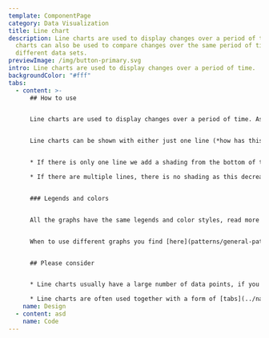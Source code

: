 ```yaml
---
template: ComponentPage
category: Data Visualization
title: Line chart
description: Line charts are used to display changes over a period of time. Line
  charts can also be used to compare changes over the same period of time for
  different data sets.
previewImage: /img/button-primary.svg
intro: Line charts are used to display changes over a period of time.
backgroundColor: "#fff"
tabs:
  - content: >-
      ## How to use


      Line charts are used to display changes over a period of time. As they are the go to charts for showing how value of a fund or stock has changed over time they are the most commonly used charts at Länsförsäkringar.


      Line charts can be shown with either just one line (*how has this fund's value changed over time?*) or several *(compare different funds over time*). The visual layout is somewhat different depending on whether you use one line or several:


      * If there is only one line we add a shading from the bottom of the chart to the top of the line.

      * If there are multiple lines, there is no shading as this decreases readability.


      ### Legends and colors


      All the graphs have the same legends and color styles, read more [here](/patterns/general-patterns/graphs-and-when-to-use-them#the-different-parts).


      When to use different graphs you find [here](patterns/general-patterns/graphs-and-when-to-use-them#type-of-graph).


      ## Please consider


      * Line charts usually have a large number of data points, if you only have a few - consider using a [bar chart](bar-chart) instead.

      * Line charts are often used together with a form of [tabs](../navigations/tabs) to change the time frame which is shown in the graph. These tabs aren't part of LFUI yet, but on the todo-list. An example of such tabs can be found on [this page](https://www.lansforsakringar.se/stockholm/privat/bank/spara/fondkurser/jamfor-fonder/?shortcut=1&ids=F00000WYNV,F000014517,F00000VHUL).
    name: Design
  - content: asd
    name: Code
---
```

